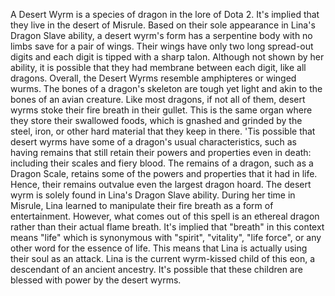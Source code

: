 A Desert Wyrm is a species of dragon in the lore of Dota 2.
It's implied that they live in the desert of Misrule.
Based on their sole appearance in Lina's Dragon Slave ability, a desert wyrm's form has a serpentine body with no limbs save for a pair of wings.  Their wings have only two long spread-out digits and each digit is tipped with a sharp talon. Although not shown by her ability, it is possible that they had membrane between each digit, like all dragons. Overall, the Desert Wyrms resemble amphipteres or winged wurms. The bones of a dragon's skeleton are tough yet light and akin to the bones of an avian creature.
Like most dragons, if not all of them, desert wyrms stoke their fire breath in their gullet. This is the same organ where they store their swallowed foods, which is gnashed and grinded by the steel, iron, or other hard material that they keep in there.
'Tis possible that desert wyrms have some of a dragon's usual characteristics, such as having remains that still retain their powers and properties even in death: including their scales and fiery blood.
The remains of a dragon, such as a  Dragon Scale, retains some of the powers and properties that it had in life. Hence, their remains outvalue even the largest dragon hoard.
The desert wyrm is solely found in  Lina's  Dragon Slave ability. During her time in Misrule, Lina learned to manipulate their fire breath as a form of entertainment. However, what comes out of this spell is an ethereal dragon rather than their actual flame breath. It's implied that "breath" in this context means "life" which is synonymous with "spirit", "vitality", "life force", or any other word for the essence of life. This means that Lina is actually using their soul as an attack.
Lina is the current wyrm-kissed child of this eon, a descendant of an ancient ancestry. It's possible that these children are blessed with power by the desert wyrms.
